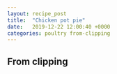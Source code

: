 ```yaml
---
layout: recipe_post
title:  "Chicken pot pie"
date:   2019-12-22 12:00:40 +0000
categories: poultry from-clipping
---
```


## From clipping
